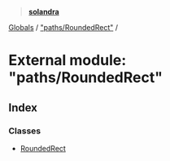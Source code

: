 > **[solandra](../README.md)**

[Globals](../README.md) / ["paths/RoundedRect"](_paths_roundedrect_.md) /

# External module: "paths/RoundedRect"

## Index

### Classes

* [RoundedRect](../classes/_paths_roundedrect_.roundedrect.md)